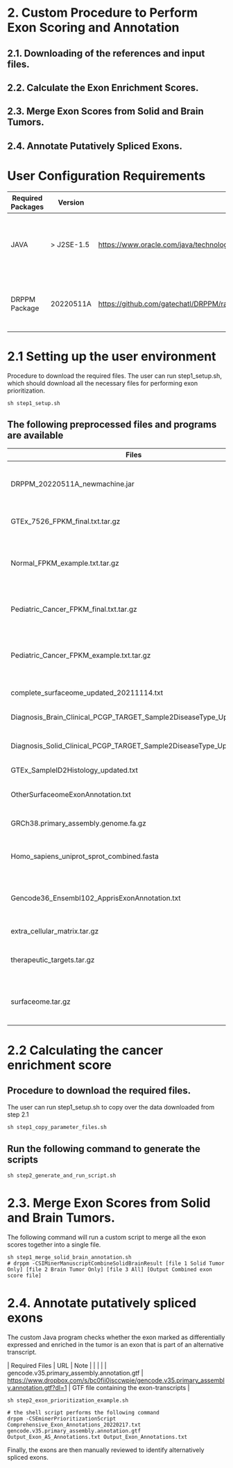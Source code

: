 # 2. Custom Procedure to Perform Exon Scoring and Annotation
## 2.1. Downloading of the references and input files.
## 2.2. Calculate the Exon Enrichment Scores.
## 2.3. Merge Exon Scores from Solid and Brain Tumors.
## 2.4. Annotate Putatively Spliced Exons.

# User Configuration Requirements
| Required Packages | Version | Link to package | Notes |
| --- | --- | --- | --- | 
| JAVA | > J2SE-1.5 | https://www.oracle.com/java/technologies/downloads/ | Required to execute the DRPPM jar program |
| DRPPM Package | 20220511A | https://github.com/gatechatl/DRPPM/raw/master/export/DRPPM_20220511A_newmachine.jar | The library wraps the code for execution |

# 2.1 Setting up the user environment
Procedure to download the required files.
The user can run step1_setup.sh, which should download all the necessary files for performing exon prioritization.
```
sh step1_setup.sh
```
## The following preprocessed files and programs are available 
| Files | URL | Note | 
| --- | --- | --- |
| DRPPM_20220511A_newmachine.jar | https://zenodo.org/records/10607084/files/DRPPM_20220511A_newmachine.jar?download=1 | jar library containing the processing scripts | 
| GTEx_7526_FPKM_final.txt.tar.gz | https://www.dropbox.com/s/kdl6kbfe2vmpors/GTEx_7526_FPKM_final.txt.tar.gz?dl=1 | GTEX exon quantification file |
| Normal_FPKM_example.txt.tar.gz | https://zenodo.org/records/10783329/files/Normal_FPKM_example.txt.tar.gz?download=1 | Smaller example of the GTEX exon quantification file |
| Pediatric_Cancer_FPKM_final.txt.tar.gz | https://www.dropbox.com/s/yx97c913ihw786a/Pediatric_Cancer_FPKM_final.txt.tar.gz?dl=1 | Pediatric Cancer exon quantification file |
| Pediatric_Cancer_FPKM_example.txt.tar.gz | https://zenodo.org/records/10783329/files/Pediatric_Cancer_FPKM_example.txt.tar.gz?download=1 | Smaller Example of the Pediatric Cancer exon quantification file |
| complete_surfaceome_updated_20211114.txt | https://zenodo.org/records/10607084/files/complete_surfaceome_updated_20211114.txt?download=1 | Surfaceome gene list | 
| Diagnosis_Brain_Clinical_PCGP_TARGET_Sample2DiseaseType_Updated.txt | https://zenodo.org/records/10607084/files/Diagnosis_Brain_Clinical_PCGP_TARGET_Sample2DiseaseType_Updated.txt?download=1 | Brain cancer sample annotation |
| Diagnosis_Solid_Clinical_PCGP_TARGET_Sample2DiseaseType_Updated.txt | https://zenodo.org/records/10607084/files/Diagnosis_Solid_Clinical_PCGP_TARGET_Sample2DiseaseType_Updated.txt?download=1 | Solid tumor sample annotation |
| GTEx_SampleID2Histology_updated.txt | https://zenodo.org/records/10607084/files/GTEx_SampleID2Histology_updated.txt?download=1 | GTEx sample annotation |
| OtherSurfaceomeExonAnnotation.txt | https://zenodo.org/records/10607084/files/OtherSurfaceomeExonAnnotation.txt?download=1 | Surfaceome exon annotation |
| GRCh38.primary_assembly.genome.fa.gz | https://zenodo.org/records/10607084/files/GRCh38.primary_assembly.genome.fa.gz?download=1 | Assembled human genome | 
| Homo_sapiens_uniprot_sprot_combined.fasta | https://zenodo.org/records/10607084/files/Homo_sapiens_uniprot_sprot_combined.fasta?download=1 | Uniprot Protein annotation file |
| Gencode36_Ensembl102_ApprisExonAnnotation.txt | https://zenodo.org/records/10607288/files/Gencode36_Ensembl102_ApprisExonAnnotation.txt?download=1 | Exon annotation from the APPRIS annotation |
| extra_cellular_matrix.tar.gz | https://zenodo.org/records/10607084/files/extra_cellular_matrix.tar.gz?download=1 | Extra cellular matrix genes |
| therapeutic_targets.tar.gz | https://zenodo.org/records/10607084/files/therapeutic_targets.tar.gz?download=1 | Genes with annotated therapeutic targets |
| surfaceome.tar.gz | https://zenodo.org/records/10607084/files/surfaceome.tar.gz?download=1 | surfaceome gene annotation and their databases |

# 2.2 Calculating the cancer enrichment score
## Procedure to download the required files.
The user can run step1_setup.sh to copy over the data downloaded from step 2.1
```
sh step1_copy_parameter_files.sh

```

## Run the following command to generate the scripts
```
sh step2_generate_and_run_script.sh
```

# 2.3. Merge Exon Scores from Solid and Brain Tumors.
The following command will run a custom script to merge all the exon scores together into a single file.
```
sh step1_merge_solid_brain_annotation.sh
# drppm -CSIMinerManuscriptCombineSolidBrainResult [file 1 Solid Tumor Only] [file 2 Brain Tumor Only] [file 3 All] [Output Combined exon score file]
```
# 2.4. Annotate putatively spliced exons
The custom Java program checks whether the exon marked as differentially expressed and enriched in the tumor is an exon that is part of an alternative transcript.

| Required Files | URL | Note |
| | |
| gencode.v35.primary_assembly.annotation.gtf | https://www.dropbox.com/s/bc0fii0jsccwpie/gencode.v35.primary_assembly.annotation.gtf?dl=1 | GTF file containing the exon-transcripts |

```
sh step2_exon_prioritization_example.sh

# the shell script performs the following command
drppm -CSEminerPrioritizationScript Comprehensive_Exon_Annotations_20220217.txt gencode.v35.primary_assembly.annotation.gtf Output_Exon_AS_Annotations.txt Output_Exon_Annotations.txt
```

Finally, the exons are then manually reviewed to identify alternatively spliced exons. 


